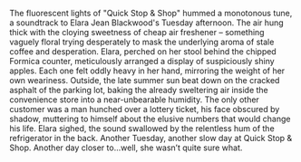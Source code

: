 The fluorescent lights of "Quick Stop & Shop" hummed a monotonous tune, a soundtrack to Elara Jean Blackwood's Tuesday afternoon.  The air hung thick with the cloying sweetness of cheap air freshener – something vaguely floral trying desperately to mask the underlying aroma of stale coffee and desperation.  Elara, perched on her stool behind the chipped Formica counter, meticulously arranged a display of suspiciously shiny apples.  Each one felt oddly heavy in her hand, mirroring the weight of her own weariness.  Outside, the late summer sun beat down on the cracked asphalt of the parking lot, baking the already sweltering air inside the convenience store into a near-unbearable humidity.  The only other customer was a man hunched over a lottery ticket, his face obscured by shadow, muttering to himself about the elusive numbers that would change his life.  Elara sighed, the sound swallowed by the relentless hum of the refrigerator in the back.  Another Tuesday, another slow day at Quick Stop & Shop.  Another day closer to…well, she wasn’t quite sure what.
